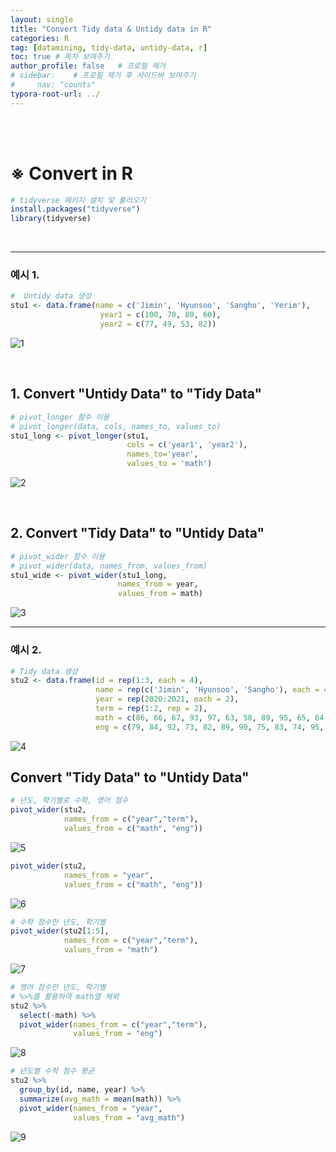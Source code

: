 ```yaml
---
layout: single
title: "Convert Tidy data & Untidy data in R"
categories: R
tag: [datamining, tidy-data, untidy-data, r]
toc: true # 목차 보여주기
author_profile: false   # 프로필 제거
# sidebar:    # 프로필 제거 후 사이드바 보여주기
#     nav: "counts"
typora-root-url: ../
---
```

<br><br>

# ※ Convert in R

```r
# tidyverse 패키지 설치 및 불러오기
install.packages("tidyverse")
library(tidyverse)
```

<br>

---

### 예시 1.

```r
#  Untidy data 생성
stu1 <- data.frame(name = c('Jimin', 'Hyunsoo', 'Sangho', 'Yerim'),
                    year1 = c(100, 70, 80, 60),
                    year2 = c(77, 49, 53, 82))
```

![1]({{site.url}}/images/2024-03-14-r-TidyUntidy/1.JPG)

<br>

## 1. Convert **"Untidy Data"** to **"Tidy Data"**
```r
# pivot_longer 함수 이용
# pivot_longer(data, cols, names_to, values_to)
stu1_long <- pivot_longer(stu1, 
                          cols = c('year1', 'year2'),
                          names_to='year', 
                          values_to = 'math')
```
![2]({{site.url}}/images/2024-03-14-r-TidyUntidy/2.JPG)

<br>

## 2. Convert **"Tidy Data"** to **"Untidy Data"**
```r
# pivot_wider 함수 이용
# pivot_wider(data, names_from, values_from)
stu1_wide <- pivot_wider(stu1_long,
                        names_from = year,
                        values_from = math)
```
![3]({{site.url}}/images/2024-03-14-r-TidyUntidy/3.JPG)

---

### 예시 2.

```r
# Tidy data 생성
stu2 <- data.frame(id = rep(1:3, each = 4),
                   name = rep(c('Jimin', 'Hyunsoo', 'Sangho'), each = 4),
                   year = rep(2020:2021, each = 2),
                   term = rep(1:2, rep = 2),
                   math = c(86, 66, 67, 93, 97, 63, 58, 89, 95, 65, 64, 60),
                   eng = c(79, 84, 92, 73, 82, 89, 90, 75, 83, 74, 95, 71))
```
![4]({{site.url}}/images/2024-03-14-r-TidyUntidy/4.JPG)

## Convert **"Tidy Data"** to **"Untidy Data"**

```r
# 년도, 학기별로 수학, 영어 점수
pivot_wider(stu2, 
            names_from = c("year","term"),
            values_from = c("math", "eng"))
```

![5]({{site.url}}/images/2024-03-14-r-TidyUntidy/5.JPG)

```r
pivot_wider(stu2, 
            names_from = "year",
            values_from = c("math", "eng"))
```

![6]({{site.url}}/images/2024-03-14-r-TidyUntidy/6.JPG)

```r
# 수학 점수만 년도, 학기별
pivot_wider(stu2[1:5], 
            names_from = c("year","term"),
            values_from = "math")
```

![7]({{site.url}}/images/2024-03-14-r-TidyUntidy/7.JPG)

```r
# 영어 점수만 년도, 학기별
# %>%를 활용하여 math열 제외
stu2 %>%
  select(-math) %>%
  pivot_wider(names_from = c("year","term"),
              values_from = "eng")
```

![8]({{site.url}}/images/2024-03-14-r-TidyUntidy/8.JPG)

```r
# 년도별 수학 점수 평균
stu2 %>%
  group_by(id, name, year) %>%
  summarize(avg_math = mean(math)) %>%
  pivot_wider(names_from = "year",
              values_from = "avg_math")
```
![9]({{site.url}}/images/2024-03-14-r-TidyUntidy/9.JPG)